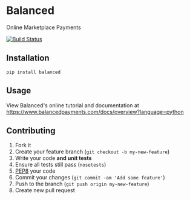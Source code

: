 # Balanced

Online Marketplace Payments

[![Build Status](https://secure.travis-ci.org/balanced/balanced-python.png?branch=master)](http://travis-ci.org/balanced/balanced-python)

## Installation

    pip install balanced

## Usage

View Balanced's online tutorial and documentation at https://www.balancedpayments.com/docs/overview?language=python

## Contributing

1. Fork it
2. Create your feature branch (`git checkout -b my-new-feature`)
3. Write your code **and unit tests**
4. Ensure all tests still pass (`nosetests`)
5. [PEP8](http://pypi.python.org/pypi/pep8) your code
6. Commit your changes (`git commit -am 'Add some feature'`)
7. Push to the branch (`git push origin my-new-feature`)
8. Create new pull request
